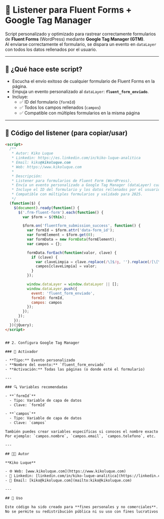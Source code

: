 # 🎯 Listener para Fluent Forms + Google Tag Manager

Script personalizado y optimizado para rastrear correctamente formularios de **Fluent Forms** (WordPress) mediante **Google Tag Manager (GTM)**.  
Al enviarse correctamente el formulario, se dispara un evento en `dataLayer` con todos los datos rellenados por el usuario.

---

## 🚀 ¿Qué hace este script?

- Escucha el envío exitoso de cualquier formulario de Fluent Forms en la página.
- Empuja un evento personalizado al `dataLayer`: **`fluent_form_enviado`**.
- Incluye:
  - ✅ ID del formulario (`formId`)
  - ✅ Todos los campos rellenados (`campos`)
  - ✅ Compatible con múltiples formularios en la misma página

---

## 🧩 Código del listener (para copiar/usar)

```html
<script>
  /**
   * Autor: Kiko Luque
   * Linkedin: https://es.linkedin.com/in/kiko-luque-analitica
   * Email: kiko@kikoluque.com
   * Web: https://www.kikoluque.com
   *
   * Descripción:
   * Listener para formularios de Fluent Form (WordPress).
   * Envía un evento personalizado a Google Tag Manager (dataLayer) cuando el formulario se envía correctamente.
   * Incluye el ID del formulario y los datos rellenados por el usuario.
   * Compatible con múltiples formularios y validado para 2025.
   */
  (function($) {
    $(document).ready(function() {
      $('.frm-fluent-form').each(function() {
        var $form = $(this);

        $form.on('fluentform_submission_success', function() {
          var formId = $form.attr('data-form_id');
          var formElement = $form.get(0);
          var formData = new FormData(formElement);
          var campos = {};

          formData.forEach(function(valor, clave) {
            if (clave) {
              var claveLimpia = clave.replace(/\]$/g, '').replace(/[\[\]]/g, '_');
              campos[claveLimpia] = valor;
            }
          });

          window.dataLayer = window.dataLayer || [];
          window.dataLayer.push({
            event: 'fluent_form_enviado',
            formId: formId,
            campos: campos
          });
        });
      });
    });
  })(jQuery);
</script>


## 2. Configura Google Tag Manager

### 🎯 Activador

- **Tipo:** Evento personalizado  
- **Nombre del evento:** `fluent_form_enviado`  
- **Activación:** Todas las páginas (o donde esté el formulario)

---

### 🔍 Variables recomendadas

- **`formId`**  
  - Tipo: Variable de capa de datos  
  - Clave: `formId`

- **`campos`**  
  - Tipo: Variable de capa de datos  
  - Clave: `campos`

También puedes crear variables específicas si conoces el nombre exacto de cada campo.  
Por ejemplo: `campos.nombre`, `campos.email`, `campos.telefono`, etc.

---

## 👨‍💻 Autor

**Kiko Luque**

- 🌐 Web: [www.kikoluque.com](https://www.kikoluque.com)
- 💼 Linkedin: [linkedin.com/in/kiko-luque-analitica](https://linkedin.com/in/kiko-luque-analitica)
- 📩 Email: [kiko@kikoluque.com](mailto:kiko@kikoluque.com)

---

## 🚫 Uso

Este código ha sido creado para **fines personales y no comerciales**.  
No se permite su redistribución pública ni su uso con fines lucrativos sin consentimiento previo.
